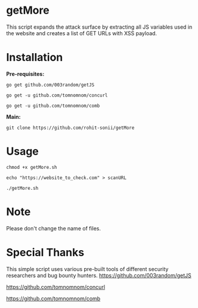 # getMore
This script expands the attack surface by extracting all JS variables used in the website and creates a list of GET URLs with XSS payload. 

# Installation
**Pre-requisites:**
```
go get github.com/003random/getJS

go get -u github.com/tomnomnom/concurl

go get -u github.com/tomnomnom/comb
```
**Main:**
```
git clone https://github.com/rohit-sonii/getMore
```
# Usage
```
chmod +x getMore.sh

echo "https://website_to_check.com" > scanURL

./getMore.sh
```
# Note
Please don't change the name of files. 

# Special Thanks
This simple script uses various pre-built tools of different security researchers and bug bounty hunters.
https://github.com/003random/getJS

https://github.com/tomnomnom/concurl

https://github.com/tomnomnom/comb
